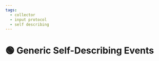 ```yaml
---
tags:
  - collector
  - input protocol
  - self describing
---
```


# 🟢 Generic Self-Describing Events